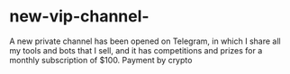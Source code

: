 # new-vip-channel-
A new private channel has been opened on Telegram, in which I share all my tools and bots that I sell, and it has competitions and prizes for a monthly subscription of $100. Payment by crypto ​
